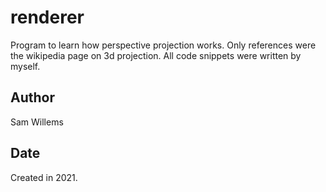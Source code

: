 # renderer
Program to learn how perspective projection works. Only references were the wikipedia page on 3d projection. All code snippets were written by myself.

## Author
Sam Willems

## Date
Created in 2021.
